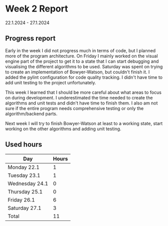 # Week 2 Report

22.1.2024 - 27.1.2024

## Progress report

Early in the week I did not progress much in terms of code, but I planned more of the program architecture. 
On Friday I mainly worked on the visual engine part of the project to get it to a state that I can start debugging and visualising the different algorithms to be used. 
Saturday was spent on trying to create an implementation of Bowyer-Watson, but couldn't finish it. I added the pylint configuration for code quality tracking. I didn't have time to add unit testing to the project unfortunately.

This week I learned that I should be more careful about what areas to focus on during development. I underestimated the time needed to create the algorithms and unit tests and didn't have time to finish them. I also am not sure if the entire program needs comprehensive testing or only the algorithm/backend parts.

Next week I will try to finish Bowyer-Watson at least to a working state, start working on the other algorithms and adding unit testing. 

## Used hours

| Day | Hours |
|-----|-------|
| Monday 22.1   | 1 |
| Tuesday 23.1   | 1 |
| Wednesday 24.1 | 0 |
| Thursday 25.1 | 0 |
| Friday 26.1 | 6 |
| Saturday 27.1 | 3 |
| Total | 11 |

